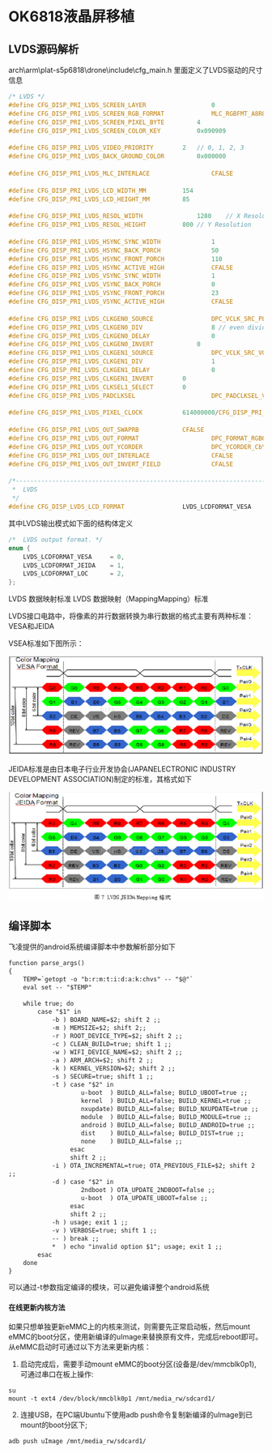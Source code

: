 # OK6818液晶屏移植


## LVDS源码解析

arch\arm\plat-s5p6818\drone\include\cfg_main.h
里面定义了LVDS驱动的尺寸信息
``` C
/* LVDS */
#define CFG_DISP_PRI_LVDS_SCREEN_LAYER               	0
#define CFG_DISP_PRI_LVDS_SCREEN_RGB_FORMAT          	MLC_RGBFMT_A8R8G8B8
#define CFG_DISP_PRI_LVDS_SCREEN_PIXEL_BYTE	        4
#define CFG_DISP_PRI_LVDS_SCREEN_COLOR_KEY	        0x090909

#define CFG_DISP_PRI_LVDS_VIDEO_PRIORITY		2	// 0, 1, 2, 3
#define CFG_DISP_PRI_LVDS_BACK_GROUND_COLOR	     	0x000000

#define CFG_DISP_PRI_LVDS_MLC_INTERLACE              	CFALSE

#define	CFG_DISP_PRI_LVDS_LCD_WIDTH_MM			154
#define	CFG_DISP_PRI_LVDS_LCD_HEIGHT_MM			85

#define CFG_DISP_PRI_LVDS_RESOL_WIDTH          		1280	// X Resolution
#define CFG_DISP_PRI_LVDS_RESOL_HEIGHT			800	// Y Resolution

#define CFG_DISP_PRI_LVDS_HSYNC_SYNC_WIDTH           	1
#define CFG_DISP_PRI_LVDS_HSYNC_BACK_PORCH          	50
#define CFG_DISP_PRI_LVDS_HSYNC_FRONT_PORCH         	110
#define CFG_DISP_PRI_LVDS_HSYNC_ACTIVE_HIGH          	CFALSE
#define CFG_DISP_PRI_LVDS_VSYNC_SYNC_WIDTH           	1
#define CFG_DISP_PRI_LVDS_VSYNC_BACK_PORCH           	0
#define CFG_DISP_PRI_LVDS_VSYNC_FRONT_PORCH          	23
#define CFG_DISP_PRI_LVDS_VSYNC_ACTIVE_HIGH 	        CFALSE

#define CFG_DISP_PRI_LVDS_CLKGEN0_SOURCE             	DPC_VCLK_SRC_PLL2
#define CFG_DISP_PRI_LVDS_CLKGEN0_DIV                	8 // even divide
#define CFG_DISP_PRI_LVDS_CLKGEN0_DELAY              	0
#define CFG_DISP_PRI_LVDS_CLKGEN0_INVERT	     	0
#define CFG_DISP_PRI_LVDS_CLKGEN1_SOURCE             	DPC_VCLK_SRC_VCLK2
#define CFG_DISP_PRI_LVDS_CLKGEN1_DIV                	1
#define CFG_DISP_PRI_LVDS_CLKGEN1_DELAY              	0
#define CFG_DISP_PRI_LVDS_CLKGEN1_INVERT		0
#define CFG_DISP_PRI_LVDS_CLKSEL1_SELECT		0
#define CFG_DISP_PRI_LVDS_PADCLKSEL                  	DPC_PADCLKSEL_VCLK	/* VCLK=CLKGEN1, VCLK12=CLKGEN0 */

#define	CFG_DISP_PRI_LVDS_PIXEL_CLOCK			614000000/CFG_DISP_PRI_LCD_CLKGEN0_DIV

#define	CFG_DISP_PRI_LVDS_OUT_SWAPRB 			CFALSE
#define CFG_DISP_PRI_LVDS_OUT_FORMAT                 	DPC_FORMAT_RGB666
#define CFG_DISP_PRI_LVDS_OUT_YCORDER                	DPC_YCORDER_CbYCrY
#define CFG_DISP_PRI_LVDS_OUT_INTERLACE              	CFALSE
#define CFG_DISP_PRI_LVDS_OUT_INVERT_FIELD           	CFALSE

/*------------------------------------------------------------------------------
 * 	LVDS
 */
#define CFG_DISP_LVDS_LCD_FORMAT             	LVDS_LCDFORMAT_VESA
```

其中LVDS输出模式如下面的结构体定义

``` C
/*	LVDS output format. */
enum {
	LVDS_LCDFORMAT_VESA		= 0,
	LVDS_LCDFORMAT_JEIDA	= 1,
	LVDS_LCDFORMAT_LOC		= 2,
};
```

LVDS 数据映射标准
LVDS 数据映射（MappingMapping）标准

LVDS接口电路中，将像素的并行数据转换为串行数据的格式主要有两种标准：VESA和JEIDA

VSEA标准如下图所示：

![](assets/markdown-img-paste-20190617192041381.png)

JEIDA标准是由日本电子行业开发协会(JAPANELECTRONIC INDUSTRY DEVELOPMENT ASSOCIATION)制定的标准，其格式如下

![](assets/markdown-img-paste-2019061719210364.png)


## 编译脚本

飞凌提供的android系统编译脚本中参数解析部分如下

``` shell
function parse_args()
{
    TEMP=`getopt -o "b:r:m:t:i:d:a:k:chvs" -- "$@"`
    eval set -- "$TEMP"

    while true; do
        case "$1" in
            -b ) BOARD_NAME=$2; shift 2 ;;
			-m ) MEMSIZE=$2; shift 2;;
            -r ) ROOT_DEVICE_TYPE=$2; shift 2 ;;
            -c ) CLEAN_BUILD=true; shift 1 ;;
            -w ) WIFI_DEVICE_NAME=$2; shift 2 ;;
            -a ) ARM_ARCH=$2; shift 2 ;;
            -k ) KERNEL_VERSION=$2; shift 2 ;;
            -s ) SECURE=true; shift 1 ;;
            -t ) case "$2" in
                    u-boot  ) BUILD_ALL=false; BUILD_UBOOT=true ;;
                    kernel  ) BUILD_ALL=false; BUILD_KERNEL=true ;;
                    nxupdate) BUILD_ALL=false; BUILD_NXUPDATE=true ;;
                    module  ) BUILD_ALL=false; BUILD_MODULE=true ;;
                    android ) BUILD_ALL=false; BUILD_ANDROID=true ;;
                    dist    ) BUILD_ALL=false; BUILD_DIST=true ;;
                    none    ) BUILD_ALL=false ;;
                 esac
                 shift 2 ;;
            -i ) OTA_INCREMENTAL=true; OTA_PREVIOUS_FILE=$2; shift 2 ;;
            -d ) case "$2" in
                    2ndboot ) OTA_UPDATE_2NDBOOT=false ;;
                    u-boot  ) OTA_UPDATE_UBOOT=false ;;
                 esac
                 shift 2 ;;
            -h ) usage; exit 1 ;;
            -v ) VERBOSE=true; shift 1 ;;
            -- ) break ;;
            *  ) echo "invalid option $1"; usage; exit 1 ;;
        esac
    done
}
```

可以通过-t参数指定编译的模块，可以避免编译整个android系统

#### 在线更新内核方法

如果只想单独更新eMMC上的内核来测试，则需要先正常启动板，然后mount eMMC的boot分区，使用新编译的uImage来替换原有文件，完成后reboot即可。
从eMMC启动时可通过以下方法来更新内核：
1) 启动完成后，需要手动mount eMMC的boot分区(设备是/dev/mmcblk0p1), 可通过串口在板上操作:
```
su
mount -t ext4 /dev/block/mmcblk0p1 /mnt/media_rw/sdcard1/
```
2) 连接USB，在PC端Ubuntu下使用adb push命令复制新编译的uImage到已mount的boot分区下;
```
adb push uImage /mnt/media_rw/sdcard1/
```
